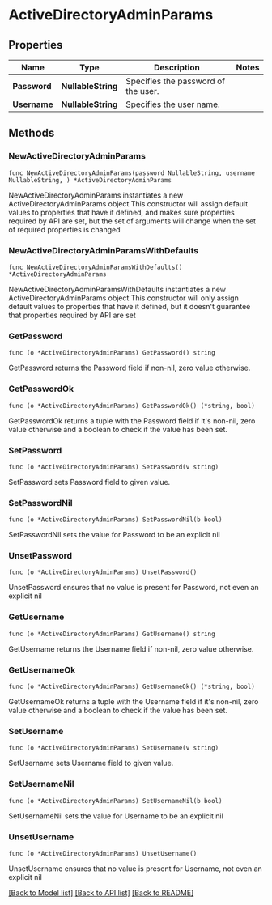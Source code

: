 # ActiveDirectoryAdminParams

## Properties

Name | Type | Description | Notes
------------ | ------------- | ------------- | -------------
**Password** | **NullableString** | Specifies the password of the user. | 
**Username** | **NullableString** | Specifies the user name. | 

## Methods

### NewActiveDirectoryAdminParams

`func NewActiveDirectoryAdminParams(password NullableString, username NullableString, ) *ActiveDirectoryAdminParams`

NewActiveDirectoryAdminParams instantiates a new ActiveDirectoryAdminParams object
This constructor will assign default values to properties that have it defined,
and makes sure properties required by API are set, but the set of arguments
will change when the set of required properties is changed

### NewActiveDirectoryAdminParamsWithDefaults

`func NewActiveDirectoryAdminParamsWithDefaults() *ActiveDirectoryAdminParams`

NewActiveDirectoryAdminParamsWithDefaults instantiates a new ActiveDirectoryAdminParams object
This constructor will only assign default values to properties that have it defined,
but it doesn't guarantee that properties required by API are set

### GetPassword

`func (o *ActiveDirectoryAdminParams) GetPassword() string`

GetPassword returns the Password field if non-nil, zero value otherwise.

### GetPasswordOk

`func (o *ActiveDirectoryAdminParams) GetPasswordOk() (*string, bool)`

GetPasswordOk returns a tuple with the Password field if it's non-nil, zero value otherwise
and a boolean to check if the value has been set.

### SetPassword

`func (o *ActiveDirectoryAdminParams) SetPassword(v string)`

SetPassword sets Password field to given value.


### SetPasswordNil

`func (o *ActiveDirectoryAdminParams) SetPasswordNil(b bool)`

 SetPasswordNil sets the value for Password to be an explicit nil

### UnsetPassword
`func (o *ActiveDirectoryAdminParams) UnsetPassword()`

UnsetPassword ensures that no value is present for Password, not even an explicit nil
### GetUsername

`func (o *ActiveDirectoryAdminParams) GetUsername() string`

GetUsername returns the Username field if non-nil, zero value otherwise.

### GetUsernameOk

`func (o *ActiveDirectoryAdminParams) GetUsernameOk() (*string, bool)`

GetUsernameOk returns a tuple with the Username field if it's non-nil, zero value otherwise
and a boolean to check if the value has been set.

### SetUsername

`func (o *ActiveDirectoryAdminParams) SetUsername(v string)`

SetUsername sets Username field to given value.


### SetUsernameNil

`func (o *ActiveDirectoryAdminParams) SetUsernameNil(b bool)`

 SetUsernameNil sets the value for Username to be an explicit nil

### UnsetUsername
`func (o *ActiveDirectoryAdminParams) UnsetUsername()`

UnsetUsername ensures that no value is present for Username, not even an explicit nil

[[Back to Model list]](../README.md#documentation-for-models) [[Back to API list]](../README.md#documentation-for-api-endpoints) [[Back to README]](../README.md)


